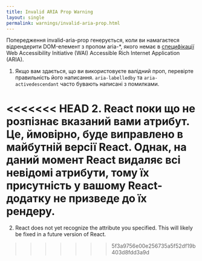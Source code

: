 ```yaml
---
title: Invalid ARIA Prop Warning
layout: single
permalink: warnings/invalid-aria-prop.html
---
```


Попередження invalid-aria-prop генерується, коли ви намагаєтеся відрендерити DOM-елемент з пропом aria-*, якого немає в [специфікації](https://www.w3.org/TR/wai-aria-1.1/#states_and_properties) Web Accessibility Initiative (WAI) Accessible Rich Internet Application (ARIA).

1. Якщо вам здається, що ви використовуєте валідний проп, перевірте правильність його написання. `aria-labelledby` та `aria-activedescendant` часто бувають написані з помилками.

<<<<<<< HEAD
2. React поки що не розпізнає вказаний вами атрибут. Це, ймовірно, буде виправлено в майбутній версії React. Однак, на даний момент React видаляє всі невідомі атрибути, тому їх присутність у вашому React-додатку не призведе до їх рендеру.
=======
2. React does not yet recognize the attribute you specified. This will likely be fixed in a future version of React.
>>>>>>> 5f3a9756e00e256735a5f52df19b403d8fdd3a9d
